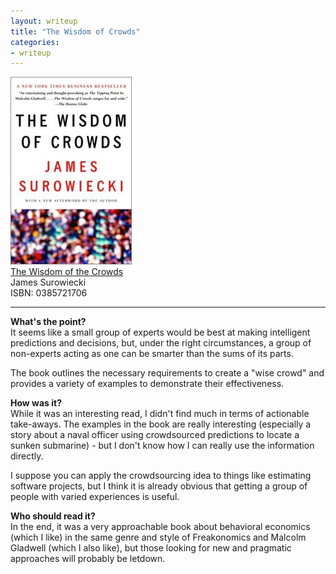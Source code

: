 ```yaml
---
layout: writeup
title: "The Wisdom of Crowds"
categories:
- writeup
---
```


![](/static/wisdom-of-crowds.jpg)  
[The Wisdom of the Crowds][link]   
James Surowiecki    
ISBN: 0385721706

---

**What's the point?**  
It seems like a small group of experts would be best at making intelligent 
predictions and decisions, but, under the right circumstances, a group of 
non-experts acting as one can be smarter than the sums of its parts. 

The book outlines the necessary requirements to create a "wise crowd" and provides a 
variety of examples to demonstrate their effectiveness.

**How was it?**  
While it was an interesting read, I didn't find much in terms of actionable 
take-aways. The examples in the book are really interesting (especially a story 
about a naval officer using crowdsourced predictions to locate a sunken submarine) - 
but I don't know how I can really use the information directly. 

I suppose you can apply the crowdsourcing idea to things like estimating software 
projects, but I think it is already obvious that getting a group of people with 
varied experiences is useful.

**Who should read it?**  
In the end, it was a very approachable book about behavioral economics (which I like)
in the same genre and style of Freakonomics and Malcolm Gladwell (which I also 
like), but those looking for new and pragmatic approaches will probably be letdown.

[link]: http://www.randomhouse.com/features/wisdomofcrowds/